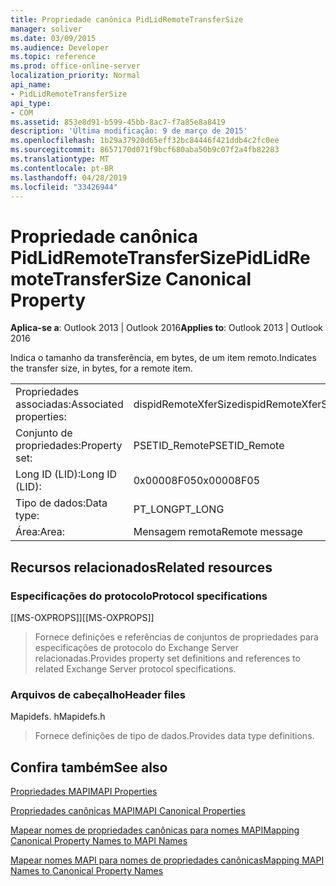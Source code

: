 ```yaml
---
title: Propriedade canônica PidLidRemoteTransferSize
manager: soliver
ms.date: 03/09/2015
ms.audience: Developer
ms.topic: reference
ms.prod: office-online-server
localization_priority: Normal
api_name:
- PidLidRemoteTransferSize
api_type:
- COM
ms.assetid: 853e8d91-b599-45bb-8ac7-f7a85e8a8419
description: 'Última modificação: 9 de março de 2015'
ms.openlocfilehash: 1b29a37920d65eff32bc84446f421ddb4c2fc0ee
ms.sourcegitcommit: 8657170d071f9bcf680aba50b9c07f2a4fb82283
ms.translationtype: MT
ms.contentlocale: pt-BR
ms.lasthandoff: 04/28/2019
ms.locfileid: "33426944"
---
```

# <a name="pidlidremotetransfersize-canonical-property"></a><span data-ttu-id="1a933-103">Propriedade canônica PidLidRemoteTransferSize</span><span class="sxs-lookup"><span data-stu-id="1a933-103">PidLidRemoteTransferSize Canonical Property</span></span>

  
  
<span data-ttu-id="1a933-104">**Aplica-se a**: Outlook 2013 | Outlook 2016</span><span class="sxs-lookup"><span data-stu-id="1a933-104">**Applies to**: Outlook 2013 | Outlook 2016</span></span> 
  
<span data-ttu-id="1a933-105">Indica o tamanho da transferência, em bytes, de um item remoto.</span><span class="sxs-lookup"><span data-stu-id="1a933-105">Indicates the transfer size, in bytes, for a remote item.</span></span>
  
|||
|:-----|:-----|
|<span data-ttu-id="1a933-106">Propriedades associadas:</span><span class="sxs-lookup"><span data-stu-id="1a933-106">Associated properties:</span></span>  <br/> |<span data-ttu-id="1a933-107">dispidRemoteXferSize</span><span class="sxs-lookup"><span data-stu-id="1a933-107">dispidRemoteXferSize</span></span>  <br/> |
|<span data-ttu-id="1a933-108">Conjunto de propriedades:</span><span class="sxs-lookup"><span data-stu-id="1a933-108">Property set:</span></span>  <br/> |<span data-ttu-id="1a933-109">PSETID_Remote</span><span class="sxs-lookup"><span data-stu-id="1a933-109">PSETID_Remote</span></span>  <br/> |
|<span data-ttu-id="1a933-110">Long ID (LID):</span><span class="sxs-lookup"><span data-stu-id="1a933-110">Long ID (LID):</span></span>  <br/> |<span data-ttu-id="1a933-111">0x00008F05</span><span class="sxs-lookup"><span data-stu-id="1a933-111">0x00008F05</span></span>  <br/> |
|<span data-ttu-id="1a933-112">Tipo de dados:</span><span class="sxs-lookup"><span data-stu-id="1a933-112">Data type:</span></span>  <br/> |<span data-ttu-id="1a933-113">PT_LONG</span><span class="sxs-lookup"><span data-stu-id="1a933-113">PT_LONG</span></span>  <br/> |
|<span data-ttu-id="1a933-114">Área:</span><span class="sxs-lookup"><span data-stu-id="1a933-114">Area:</span></span>  <br/> |<span data-ttu-id="1a933-115">Mensagem remota</span><span class="sxs-lookup"><span data-stu-id="1a933-115">Remote message</span></span>  <br/> |
   
## <a name="related-resources"></a><span data-ttu-id="1a933-116">Recursos relacionados</span><span class="sxs-lookup"><span data-stu-id="1a933-116">Related resources</span></span>

### <a name="protocol-specifications"></a><span data-ttu-id="1a933-117">Especificações do protocolo</span><span class="sxs-lookup"><span data-stu-id="1a933-117">Protocol specifications</span></span>

<span data-ttu-id="1a933-118">[[MS-OXPROPS]]</span><span class="sxs-lookup"><span data-stu-id="1a933-118">[[MS-OXPROPS]]</span></span> 
  
> <span data-ttu-id="1a933-119">Fornece definições e referências de conjuntos de propriedades para especificações de protocolo do Exchange Server relacionadas.</span><span class="sxs-lookup"><span data-stu-id="1a933-119">Provides property set definitions and references to related Exchange Server protocol specifications.</span></span>
    
### <a name="header-files"></a><span data-ttu-id="1a933-120">Arquivos de cabeçalho</span><span class="sxs-lookup"><span data-stu-id="1a933-120">Header files</span></span>

<span data-ttu-id="1a933-121">Mapidefs. h</span><span class="sxs-lookup"><span data-stu-id="1a933-121">Mapidefs.h</span></span>
  
> <span data-ttu-id="1a933-122">Fornece definições de tipo de dados.</span><span class="sxs-lookup"><span data-stu-id="1a933-122">Provides data type definitions.</span></span>
    
## <a name="see-also"></a><span data-ttu-id="1a933-123">Confira também</span><span class="sxs-lookup"><span data-stu-id="1a933-123">See also</span></span>



[<span data-ttu-id="1a933-124">Propriedades MAPI</span><span class="sxs-lookup"><span data-stu-id="1a933-124">MAPI Properties</span></span>](mapi-properties.md)
  
[<span data-ttu-id="1a933-125">Propriedades canônicas MAPI</span><span class="sxs-lookup"><span data-stu-id="1a933-125">MAPI Canonical Properties</span></span>](mapi-canonical-properties.md)
  
[<span data-ttu-id="1a933-126">Mapear nomes de propriedades canônicas para nomes MAPI</span><span class="sxs-lookup"><span data-stu-id="1a933-126">Mapping Canonical Property Names to MAPI Names</span></span>](mapping-canonical-property-names-to-mapi-names.md)
  
[<span data-ttu-id="1a933-127">Mapear nomes MAPI para nomes de propriedades canônicas</span><span class="sxs-lookup"><span data-stu-id="1a933-127">Mapping MAPI Names to Canonical Property Names</span></span>](mapping-mapi-names-to-canonical-property-names.md)

